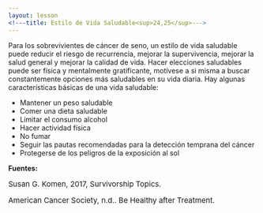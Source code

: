 ```yaml
---
layout: lesson
<!---title: Estilo de Vida Saludable<sup>24,25</sup>--->
---
```


Para los sobrevivientes de cáncer de seno, un estilo de vida saludable puede reducir el riesgo de recurrencia, mejorar la supervivencia, mejorar la salud general y mejorar la calidad de vida. Hacer elecciones saludables puede ser física y mentalmente gratificante, motívese a si misma a buscar constantemente opciones más saludables en su vida diaria. Hay algunas características básicas de una vida saludable:

* Mantener un peso saludable
* Comer una dieta saludable
* Limitar el consumo alcohol
* Hacer actividad física
* No fumar
* Seguir las pautas recomendadas para la detección temprana del cáncer 
* Protegerse de los peligros de la exposición al sol


**Fuentes:**

<span style="font-size:15px;">Susan G. Komen, 2017, Survivorship Topics.</span>

<span style="font-size:15px;">American Cancer Society, n.d.. Be Healthy after Treatment.</span>
